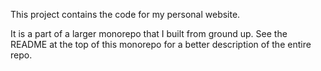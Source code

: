 This project contains the code for my personal website.

It is a part of a larger monorepo that I built from ground up. See the README at the top of this monorepo for a better description of the entire repo.
